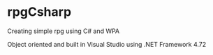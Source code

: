 # rpgCsharp
Creating simple rpg using C# and WPA

Object oriented and built in Visual Studio using .NET Framework 4.72
